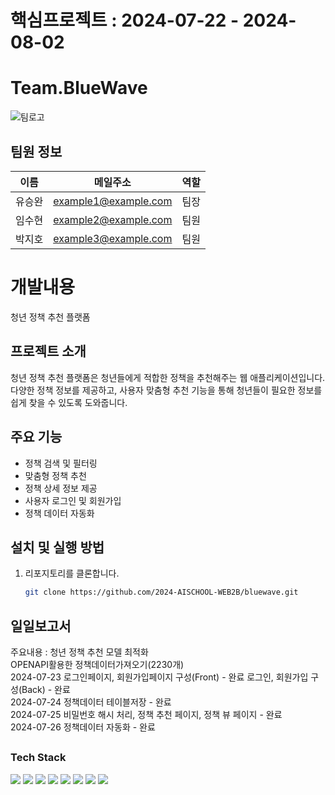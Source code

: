 # 핵심프로젝트 : 2024-07-22 - 2024-08-02 

# Team.BlueWave
![팀로고](https://github.com/user-attachments/assets/f3dc16c2-d8c6-4e38-92ae-1783461de10c)

## 팀원 정보
| 이름    | 메일주소              | 역할       |
| ------- | --------------------- | ---------- |
| 유승완  | example1@example.com  | 팀장       |
| 임수현  | example2@example.com  | 팀원       |
| 박지호  | example3@example.com  | 팀원       |

# 개발내용
청년 정책 추천 플랫폼

## 프로젝트 소개
청년 정책 추천 플랫폼은 청년들에게 적합한 정책을 추천해주는 웹 애플리케이션입니다. 다양한 정책 정보를 제공하고, 사용자 맞춤형 추천 기능을 통해 청년들이 필요한 정보를 쉽게 찾을 수 있도록 도와줍니다.

## 주요 기능
- 정책 검색 및 필터링
- 맞춤형 정책 추천
- 정책 상세 정보 제공
- 사용자 로그인 및 회원가입
- 정책 데이터 자동화

## 설치 및 실행 방법
1. 리포지토리를 클론합니다.
   ```sh
   git clone https://github.com/2024-AISCHOOL-WEB2B/bluewave.git

## 일일보고서
주요내용 : 청년 정책 추천 모델 최적화<br>
OPENAPI활용한 정책데이터가져오기(2230개)<br>
2024-07-23 로그인페이지, 회원가입페이지 구성(Front) - 완료
           로그인, 회원가입 구성(Back) - 완료<br>
2024-07-24 정책데이터 테이블저장 - 완료<br>
2024-07-25 비밀번호 해시 처리, 정책 추천 페이지, 정책 뷰 페이지 - 완료<br>
2024-07-26 정책데이터 자동화 - 완료

## 

### Tech Stack
<img src="https://img.shields.io/badge/Java-007396?style=for-the-badge&logo=Java&logoColor=white"/> <img src="https://img.shields.io/badge/Python-3776AB?style=for-the-badge&logo=Python&logoColor=white"/>
<img src="https://img.shields.io/badge/SQL-4479A1?style=for-the-badge&logo=MySQL&logoColor=white"/> <img src="https://img.shields.io/badge/GitHub-181717?style=for-the-badge&logo=GitHub&logoColor=white"/>
<img src="https://img.shields.io/badge/ORACLE-F80000?style=for-the-badge&logo=oracle&logoColor=white"/> <img src="https://img.shields.io/badge/ORACLE-F80000?style=for-the-badge&logo=oracle&logoColor=white"/>
<img src="https://img.shields.io/badge/HTML5-E34F26?style=for-the-badge&logo=HTML5&logoColor=white"/> <img src="https://img.shields.io/badge/CSS3-1572B6?style=for-the-badge&logo=CSS3&logoColor=white"/>
